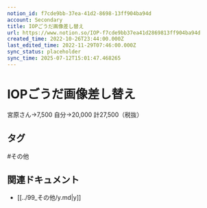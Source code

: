 ```yaml
---
notion_id: f7cde9bb-37ea-41d2-8698-13ff904ba94d
account: Secondary
title: IOPごうだ画像差し替え
url: https://www.notion.so/IOP-f7cde9bb37ea41d2869813ff904ba94d
created_time: 2022-10-26T23:44:00.000Z
last_edited_time: 2022-11-29T07:46:00.000Z
sync_status: placeholder
sync_time: 2025-07-12T15:01:47.468265
---
```

# IOPごうだ画像差し替え

宮原さん→7,500
自分→20,000
計27,500（税抜）

## タグ

#その他 

## 関連ドキュメント

- [[../99_その他/y.md|y]]
